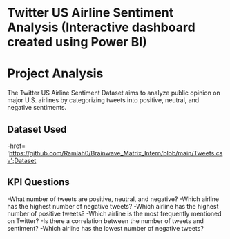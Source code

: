 # Twitter US Airline Sentiment Analysis (Interactive dashboard created using Power BI)
# Project Analysis
The Twitter US Airline Sentiment Dataset aims to analyze public opinion on major U.S. airlines by categorizing tweets into positive, neutral, and negative sentiments.

## Dataset Used
-href= 'https://github.com/Ramlah0/Brainwave_Matrix_Intern/blob/main/Tweets.csv';Dataset

## KPI Questions
-What number of tweets are positive, neutral, and negative?
-Which airline has the highest number of negative tweets?
-Which airline has the highest number of positive tweets?
-Which airline is the most frequently mentioned on Twitter?
-Is there a correlation between the number of tweets and sentiment?
-Which airline has the lowest number of negative tweets?
